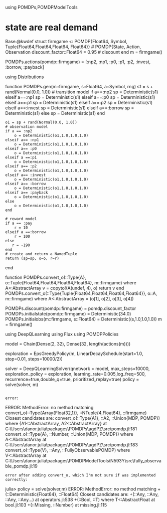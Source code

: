 
using POMDPs,POMDPModelTools
# state are real demand
Base.@kwdef struct firmgame <: POMDP{Float64, Symbol, Tuple{Float64,Float64,Float64, Float64}} # POMDP{State, Action, Observation
    discount_factor::Float64 = 0.95 # discount
end
m = firmgame()

POMDPs.actions(pomdp::firmgame) = [:np2, :np1, :p0, :p1, :p2, :invest, :borrow, :payback]

using Distributions

function POMDPs.gen(m::firmgame, s::Float64, a::Symbol, rng)
    s1  = s +  rand(Normal(0.0, 1.0))
    # transition model
    if a==:np2
        sp = Deterministic(s1)
    elseif a==:np1
        sp =  Deterministic(s1)
    elseif a==:p0
        sp =  Deterministic(s1)
    elseif a==:p1 
        sp = Deterministic(s1)
    elseif a==:p2
        sp = Deterministic(s1)
    elseif a==:invest
        sp = Deterministic(s1)
    elseif a==:borrow
        sp = Deterministic(s1)
    else 
        sp = Deterministic(s1)
    end

    o1 = sp + rand(Normal(0.0, 1.0))
    # observation model
    if a == :np2  
        o = Deterministic(o1,1.0,1.0,1.0)
    elseif a== :np1
        o = Deterministic(o1,1.0,1.0,1.0)
    elseif a== :p0 
        o = Deterministic(o1,1.0,1.0,1.0)
    elseif a ==:p1 
        o = Deterministic(o1,1.0,1.0,1.0)
    elseif a== :p2
        o = Deterministic(o1,1.0,1.0,1.0)
    elseif a== :invest 
        o = Deterministic(o1,1.0,1.0,1.0)
    elseif a== :borrow
        o = Deterministic(o1,1.0,1.0,1.0)
    elseif a== :payback
        o = Deterministic(o1,1.0,1.0,1.0)
    else 
        o = Deterministic(o1,1.0,1.0,1.0)
    end
    
    # reward model
    if a == :pay
        r = 10
    elseif a ==:borrow
        r = 100
    else 
       r = -190
    end 
    # create and return a NamedTuple
    return (sp=sp, o=o, r=r)
end

function POMDPs.convert_o(::Type{A}, o::Tuple{Float64,Float64,Float64,Float64}, m::firmgame) where A<:AbstractArray
    v = copyto!(A(undef, 4), o)
    return v
end
POMDPs.convert_o(::Type{Tuple{Float64,Float64,Float64,Float64}}, o::A, m::firmgame) where A<:AbstractArray = (o[1], o[2], o[3], o[4])



POMDPs.discount(pomdp::firmgame) = pomdp.discount_factor
POMDPs.initialstate(pomdp::firmgame) = Deterministic(34.0)
POMDPs.initialobs(m::firmgame, s::Float64) = Deterministic((s,1.0,1.0,1.0))
m = firmgame()




using DeepQLearning
using Flux
using POMDPPolicies


model = Chain(Dense(2, 32), Dense(32, length(actions(m))))

exploration = EpsGreedyPolicy(m, LinearDecaySchedule(start=1.0, stop=0.01, steps=10000/2))

solver = DeepQLearningSolver(qnetwork = model, max_steps=10000, 
                             exploration_policy = exploration,
                             learning_rate=0.005,log_freq=500,
                             recurrence=true,double_q=true, prioritized_replay=true)
policy = solve(solver, m)


```

error:

```
ERROR: MethodError: no method matching convert_o(::Type{Array{Float32,1}}, ::NTuple{4,Float64}, ::firmgame)
Closest candidates are:
  convert_o(::Type{A1}, ::A2, ::Union{MDP, POMDP}) where {A1<:AbstractArray, A2<:AbstractArray} at C:\Users\danor\.julia\packages\POMDPs\agdPZ\src\pomdp.jl:181
  convert_o(::Type{A}, ::Number, ::Union{MDP, POMDP}) where A<:AbstractArray at C:\Users\danor\.julia\packages\POMDPs\agdPZ\src\pomdp.jl:183
  convert_o(::Type{V}, ::Any, ::FullyObservablePOMDP) where V<:AbstractArray at C:\Users\danor\.julia\packages\POMDPModelTools\N593Y\src\fully_observable_pomdp.jl:19
  
 ```
 error after adding convert_o, which I'm not sure if was implemented correctly:
 ```
 
julia> policy = solve(solver,m)
ERROR: MethodError: no method matching +(::Deterministic{Float64}, ::Float64)
Closest candidates are:
  +(::Any, ::Any, ::Any, ::Any...) at operators.jl:538
  +(::Bool, ::T) where T<:AbstractFloat at bool.jl:103
  +(::Missing, ::Number) at missing.jl:115
```
